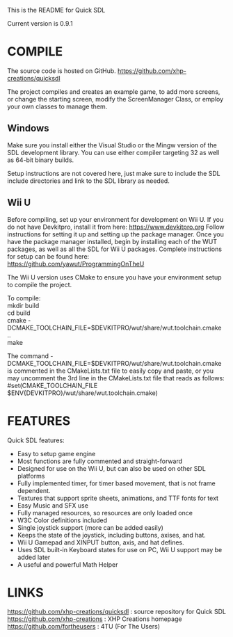 This is the README for Quick SDL

Current version is 0.9.1

COMPILE
=======

The source code is hosted on GitHub.
https://github.com/xhp-creations/quicksdl

The project compiles and creates an example game, to add more screens,
or change the starting screen, modify the ScreenManager Class, or employ
your own classes to manage them.

Windows
-------

Make sure you install either the Visual Studio or the Mingw version
of the SDL development library. You can use either compiler
targeting 32 as well as 64-bit binary builds.

Setup instructions are not covered here, just make sure to include the
SDL include directories and link to the SDL library as needed.

Wii U
-----

Before compiling, set up your environment for development on Wii U.
If you do not have Devkitpro, install it from here:
https://www.devkitpro.org
Follow instructions for setting it up and setting up the package manager.
Once you have the package manager installed, begin by installing each of
the WUT packages, as well as all the SDL for Wii U packages.
Complete instructions for setup can be found here:
https://github.com/yawut/ProgrammingOnTheU

The Wii U version uses CMake to ensure you have your environment setup to
compile the project.

To compile:<br/>
mkdir build<br/>
cd build<br/>
cmake -DCMAKE_TOOLCHAIN_FILE=$DEVKITPRO/wut/share/wut.toolchain.cmake .. <br/>
make<br/>

The command -DCMAKE_TOOLCHAIN_FILE=$DEVKITPRO/wut/share/wut.toolchain.cmake is commented in the CMakeLists.txt file
to easily copy and paste, or you may uncomment the 3rd line in the CMakeLists.txt file that reads as follows:
#set(CMAKE_TOOLCHAIN_FILE $ENV{DEVKITPRO}/wut/share/wut.toolchain.cmake)

FEATURES
========

Quick SDL features:

- Easy to setup game engine
- Most functions are fully commented and straight-forward
- Designed for use on the Wii U, but can also be used on other SDL platforms
- Fully implemented timer, for timer based movement, that is not frame dependent.
- Textures that support sprite sheets, animations, and TTF fonts for text
- Easy Music and SFX use
- Fully managed resources, so resources are only loaded once
- W3C Color definitions included
- Single joystick support (more can be added easily)
- Keeps the state of the joystick, including buttons, axises, and hat.
- Wii U Gamepad and XINPUT button, axis, and hat defines.
- Uses SDL built-in Keyboard states for use on PC, Wii U support may be added later
- A useful and powerful Math Helper

LINKS
=====

https://github.com/xhp-creations/quicksdl : source repository for Quick SDL<br/>
https://github.com/xhp-creations          : XHP Creations homepage<br/>
https://github.com/fortheusers            : 4TU (For The Users)
